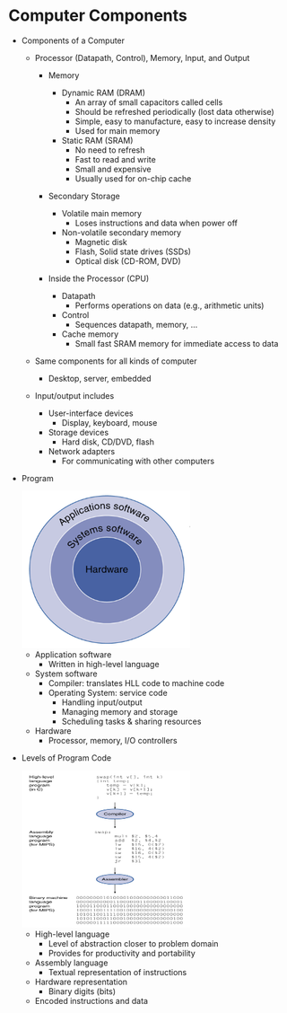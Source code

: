 # Computer Components

- Components of a Computer
    - Processor (Datapath, Control), Memory, Input, and Output
        - Memory
            - Dynamic RAM (DRAM)
                - An array of small capacitors called cells
                - Should be refreshed periodically (lost data otherwise)
                - Simple, easy to manufacture, easy to increase density
                - Used for main memory
            - Static RAM (SRAM)
                - No need to refresh
                - Fast to read and write
                - Small and expensive
                - Usually used for on-chip cache

        - Secondary Storage
            - Volatile main memory
                - Loses instructions and data when power off
            - Non-volatile secondary memory
                - Magnetic disk
                - Flash, Solid state drives (SSDs)
                - Optical disk (CD-ROM, DVD)

        - Inside the Processor (CPU)
            - Datapath
                - Performs operations on data (e.g., arithmetic units)
            - Control
                - Sequences datapath, memory, ...
            - Cache memory
                - Small fast SRAM memory for immediate access to data

    - Same components for all kinds of computer
        - Desktop, server, embedded

    - Input/output includes
        - User-interface devices
            - Display, keyboard, mouse
        - Storage devices
            - Hard disk, CD/DVD, flash
        - Network adapters
            - For communicating with other computers


- Program

    <img src="../img/program.png" alt="kernel" width="300" height="280">

    - Application software
        - Written in high-level language
    - System software
        - Compiler: translates HLL code to machine code
        - Operating System: service code
            - Handling input/output
            - Managing memory and storage
            - Scheduling tasks & sharing resources
    - Hardware
        - Processor, memory, I/O controllers


- Levels of Program Code

    <img src="../img/programCode.png" alt="kernel" width="300" height="280">

    - High-level language
        - Level of abstraction closer to problem domain
        - Provides for productivity and portability 
    - Assembly language
        - Textual representation of instructions
    - Hardware representation
        - Binary digits (bits)
    - Encoded instructions and data
